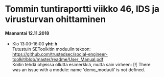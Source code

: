 # Tommin tuntiraportti viikko 46, IDS ja virusturvan ohittaminen

#### Maanantai 12.11.2018
* Klo 13:00-16:00 **yht: h**  
Tutustuin SEToolkitin moduulin tekoon: https://github.com/trustedsec/social-engineer-toolkit/blob/master/readme/User_Manual.pdf  
Koitin tehdä ohjeissa ollutta esimerkkiä, mutta sain virheen: [!] There was an issue with a module: name 'demo_moduuli' is not defined.  

